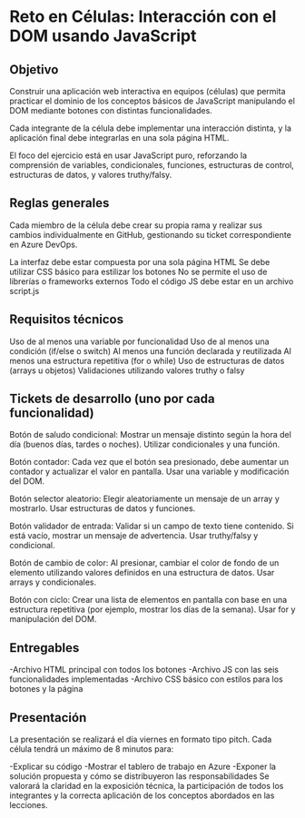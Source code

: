 # Reto en Células: Interacción con el DOM usando JavaScript

## Objetivo

Construir una aplicación web interactiva en equipos (células) que permita practicar el dominio de los conceptos básicos de JavaScript manipulando el DOM mediante botones con distintas funcionalidades.

Cada integrante de la célula debe implementar una interacción distinta, y la aplicación final debe integrarlas en una sola página HTML.

El foco del ejercicio está en usar JavaScript puro, reforzando la comprensión de variables, condicionales, funciones, estructuras de control, estructuras de datos, y valores truthy/falsy.

## Reglas generales

Cada miembro de la célula debe crear su propia rama y realizar sus cambios individualmente en GitHub, gestionando su ticket correspondiente en Azure DevOps.

La interfaz debe estar compuesta por una sola página HTML
Se debe utilizar CSS básico para estilizar los botones
No se permite el uso de librerías o frameworks externos
Todo el código JS debe estar en un archivo script.js

## Requisitos técnicos
Uso de al menos una variable por funcionalidad
Uso de al menos una condición (if/else o switch)
Al menos una función declarada y reutilizada
Al menos una estructura repetitiva (for o while)
Uso de estructuras de datos (arrays u objetos)
Validaciones utilizando valores truthy o falsy
## Tickets de desarrollo (uno por cada funcionalidad)
Botón de saludo condicional: Mostrar un mensaje distinto según la hora del día (buenos días, tardes o noches). Utilizar condicionales y una función.

Botón contador: Cada vez que el botón sea presionado, debe aumentar un contador y actualizar el valor en pantalla. Usar una variable y modificación del DOM.

Botón selector aleatorio: Elegir aleatoriamente un mensaje de un array y mostrarlo. Usar estructuras de datos y funciones.

Botón validador de entrada: Validar si un campo de texto tiene contenido. Si está vacío, mostrar un mensaje de advertencia. Usar truthy/falsy y condicional.

Botón de cambio de color: Al presionar, cambiar el color de fondo de un elemento utilizando valores definidos en una estructura de datos. Usar arrays y condicionales.

Botón con ciclo: Crear una lista de elementos en pantalla con base en una estructura repetitiva (por ejemplo, mostrar los días de la semana). Usar for y manipulación del DOM.
## Entregables
-Archivo HTML principal con todos los botones
-Archivo JS con las seis funcionalidades implementadas
-Archivo CSS básico con estilos para los botones y la página
## Presentación
La presentación se realizará el día viernes en formato tipo pitch. Cada célula tendrá un máximo de 8 minutos para:

-Explicar su código
-Mostrar el tablero de trabajo en Azure
-Exponer la solución propuesta y cómo se distribuyeron las responsabilidades
Se valorará la claridad en la exposición técnica, la participación de todos los integrantes y la correcta aplicación de los conceptos abordados en las lecciones.
